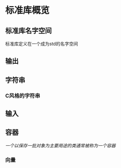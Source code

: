 # 标准库概览
## 标准库名字空间
标准库定义在一个成为std的名字空间
## 输出
## 字符串
### C风格的字符串
## 输入
## 容器
*一个以保存一批对象为主要用途的类通常被称为一个容器*
### 向量
